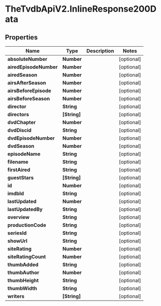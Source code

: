 # TheTvdbApiV2.InlineResponse200Data

## Properties
Name | Type | Description | Notes
------------ | ------------- | ------------- | -------------
**absoluteNumber** | **Number** |  | [optional] 
**airedEpisodeNumber** | **Number** |  | [optional] 
**airedSeason** | **Number** |  | [optional] 
**airsAfterSeason** | **Number** |  | [optional] 
**airsBeforeEpisode** | **Number** |  | [optional] 
**airsBeforeSeason** | **Number** |  | [optional] 
**director** | **String** |  | [optional] 
**directors** | **[String]** |  | [optional] 
**dvdChapter** | **Number** |  | [optional] 
**dvdDiscid** | **String** |  | [optional] 
**dvdEpisodeNumber** | **Number** |  | [optional] 
**dvdSeason** | **Number** |  | [optional] 
**episodeName** | **String** |  | [optional] 
**filename** | **String** |  | [optional] 
**firstAired** | **String** |  | [optional] 
**guestStars** | **[String]** |  | [optional] 
**id** | **Number** |  | [optional] 
**imdbId** | **String** |  | [optional] 
**lastUpdated** | **Number** |  | [optional] 
**lastUpdatedBy** | **String** |  | [optional] 
**overview** | **String** |  | [optional] 
**productionCode** | **String** |  | [optional] 
**seriesId** | **String** |  | [optional] 
**showUrl** | **String** |  | [optional] 
**siteRating** | **Number** |  | [optional] 
**siteRatingCount** | **Number** |  | [optional] 
**thumbAdded** | **String** |  | [optional] 
**thumbAuthor** | **Number** |  | [optional] 
**thumbHeight** | **String** |  | [optional] 
**thumbWidth** | **String** |  | [optional] 
**writers** | **[String]** |  | [optional] 


